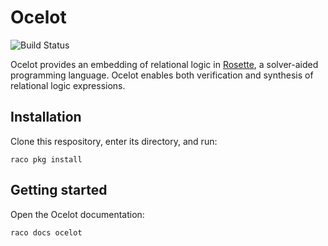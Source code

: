 # Ocelot

![Build Status](https://travis-ci.com/jamesbornholt/ocelot.svg?token=2syiJ1oo2Zqxpbp7XaX9&branch=master)

Ocelot provides an embedding of relational logic in 
[Rosette](https://emina.github.io/rosette),
a solver-aided programming language.
Ocelot enables both verification
and synthesis of relational logic expressions.

## Installation

Clone this respository, enter its directory, and run:

    raco pkg install

## Getting started

Open the Ocelot documentation:

    raco docs ocelot